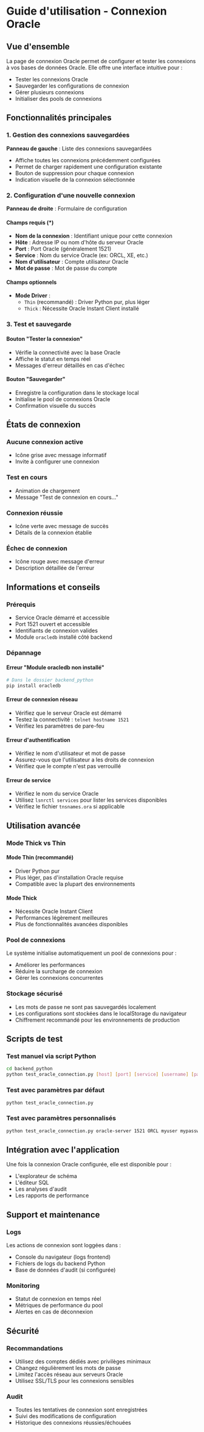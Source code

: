 # Guide d'utilisation - Connexion Oracle

## Vue d'ensemble

La page de connexion Oracle permet de configurer et tester les connexions à vos bases de données Oracle. Elle offre une interface intuitive pour :

- Tester les connexions Oracle
- Sauvegarder les configurations de connexion
- Gérer plusieurs connexions
- Initialiser des pools de connexions

## Fonctionnalités principales

### 1. Gestion des connexions sauvegardées

**Panneau de gauche** : Liste des connexions sauvegardées
- Affiche toutes les connexions précédemment configurées
- Permet de charger rapidement une configuration existante
- Bouton de suppression pour chaque connexion
- Indication visuelle de la connexion sélectionnée

### 2. Configuration d'une nouvelle connexion

**Panneau de droite** : Formulaire de configuration

#### Champs requis (*)
- **Nom de la connexion** : Identifiant unique pour cette connexion
- **Hôte** : Adresse IP ou nom d'hôte du serveur Oracle
- **Port** : Port Oracle (généralement 1521)
- **Service** : Nom du service Oracle (ex: ORCL, XE, etc.)
- **Nom d'utilisateur** : Compte utilisateur Oracle
- **Mot de passe** : Mot de passe du compte

#### Champs optionnels
- **Mode Driver** : 
  - `Thin` (recommandé) : Driver Python pur, plus léger
  - `Thick` : Nécessite Oracle Instant Client installé

### 3. Test et sauvegarde

#### Bouton "Tester la connexion"
- Vérifie la connectivité avec la base Oracle
- Affiche le statut en temps réel
- Messages d'erreur détaillés en cas d'échec

#### Bouton "Sauvegarder"
- Enregistre la configuration dans le stockage local
- Initialise le pool de connexions Oracle
- Confirmation visuelle du succès

## États de connexion

### Aucune connexion active
- Icône grise avec message informatif
- Invite à configurer une connexion

### Test en cours
- Animation de chargement
- Message "Test de connexion en cours..."

### Connexion réussie
- Icône verte avec message de succès
- Détails de la connexion établie

### Échec de connexion
- Icône rouge avec message d'erreur
- Description détaillée de l'erreur

## Informations et conseils

### Prérequis
- Service Oracle démarré et accessible
- Port 1521 ouvert et accessible
- Identifiants de connexion valides
- Module `oracledb` installé côté backend

### Dépannage

#### Erreur "Module oracledb non installé"
```bash
# Dans le dossier backend_python
pip install oracledb
```

#### Erreur de connexion réseau
- Vérifiez que le serveur Oracle est démarré
- Testez la connectivité : `telnet hostname 1521`
- Vérifiez les paramètres de pare-feu

#### Erreur d'authentification
- Vérifiez le nom d'utilisateur et mot de passe
- Assurez-vous que l'utilisateur a les droits de connexion
- Vérifiez que le compte n'est pas verrouillé

#### Erreur de service
- Vérifiez le nom du service Oracle
- Utilisez `lsnrctl services` pour lister les services disponibles
- Vérifiez le fichier `tnsnames.ora` si applicable

## Utilisation avancée

### Mode Thick vs Thin

#### Mode Thin (recommandé)
- Driver Python pur
- Plus léger, pas d'installation Oracle requise
- Compatible avec la plupart des environnements

#### Mode Thick
- Nécessite Oracle Instant Client
- Performances légèrement meilleures
- Plus de fonctionnalités avancées disponibles

### Pool de connexions

Le système initialise automatiquement un pool de connexions pour :
- Améliorer les performances
- Réduire la surcharge de connexion
- Gérer les connexions concurrentes

### Stockage sécurisé

- Les mots de passe ne sont pas sauvegardés localement
- Les configurations sont stockées dans le localStorage du navigateur
- Chiffrement recommandé pour les environnements de production

## Scripts de test

### Test manuel via script Python
```bash
cd backend_python
python test_oracle_connection.py [host] [port] [service] [username] [password] [driver_mode]
```

### Test avec paramètres par défaut
```bash
python test_oracle_connection.py
```

### Test avec paramètres personnalisés
```bash
python test_oracle_connection.py oracle-server 1521 ORCL myuser mypassword thin
```

## Intégration avec l'application

Une fois la connexion Oracle configurée, elle est disponible pour :
- L'explorateur de schéma
- L'éditeur SQL
- Les analyses d'audit
- Les rapports de performance

## Support et maintenance

### Logs
Les actions de connexion sont loggées dans :
- Console du navigateur (logs frontend)
- Fichiers de logs du backend Python
- Base de données d'audit (si configurée)

### Monitoring
- Statut de connexion en temps réel
- Métriques de performance du pool
- Alertes en cas de déconnexion

## Sécurité

### Recommandations
- Utilisez des comptes dédiés avec privilèges minimaux
- Changez régulièrement les mots de passe
- Limitez l'accès réseau aux serveurs Oracle
- Utilisez SSL/TLS pour les connexions sensibles

### Audit
- Toutes les tentatives de connexion sont enregistrées
- Suivi des modifications de configuration
- Historique des connexions réussies/échouées
